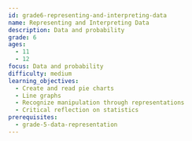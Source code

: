 ```yaml
---
id: grade6-representing-and-interpreting-data
name: Representing and Interpreting Data
description: Data and probability
grade: 6
ages:
  - 11
  - 12
focus: Data and probability
difficulty: medium
learning_objectives:
  - Create and read pie charts
  - Line graphs
  - Recognize manipulation through representations
  - Critical reflection on statistics
prerequisites:
  - grade-5-data-representation
---
```

